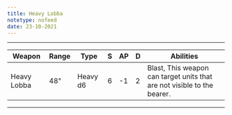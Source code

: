```yaml
---
title: Heavy Lobba
notetype: nofeed
date: 23-10-2021
---
```


---

| Weapon      | Range | Type     | S   | AP  | D   | Abilities                                                               |
| ----------- | ----- | -------- | --- | --- | --- | ----------------------------------------------------------------------- |
| Heavy Lobba | 48"   | Heavy d6 | 6   | -1  | 2   | Blast, This weapon can target units that are not visible to the bearer. | 

---